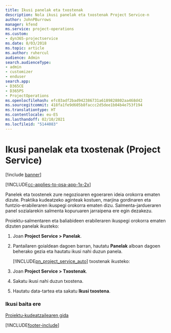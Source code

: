 ```yaml
---
title: Ikusi panelak eta txostenak
description: Nola ikusi panelak eta txostenak Project Service-n
author: JohnPBurrows
manager: kfend
ms.service: project-operations
ms.custom:
- dyn365-projectservice
ms.date: 8/03/2018
ms.topic: article
ms.author: ruhercul
audience: Admin
search.audienceType:
- admin
- customizer
- enduser
search.app:
- D365CE
- D365PS
- ProjectOperations
ms.openlocfilehash: efc03adf2bad942386731a6189828802aa468d42
ms.sourcegitcommit: 418fa1fe9d605b8faccc2d5dee1b04b4e753f194
ms.translationtype: HT
ms.contentlocale: eu-ES
ms.lasthandoff: 02/10/2021
ms.locfileid: "5144083"
---
```

# <a name="view-dashboards-and-reports-project-service"></a>Ikusi panelak eta txostenak (Project Service)

[!include [banner](../includes/psa-now-project-operations.md)]

[!INCLUDE[cc-applies-to-psa-app-1x-2x](../includes/cc-applies-to-psa-app-1x-2x.md)]

Panelek eta txostenek zure negozioaren egoeraren ideia orokorra ematen dizute. Praktika kudeatzeko aginteak kostuen, marjina gordinaren eta funtzio-erabileraren ikuspegi orokorra ematen dizu. Salmenta-jardueraren panel sozialarekin salmenta kopuruaren jarraipena ere egin dezakezu.  
  
 Proiektu-salmentaren eta baliabideen erabileraren ikuspegi orokorra ematen dizuten panelak ikusteko:  
  
1. Joan **Project Service > Panelak**.  
  
2. Pantailaren goialdean dagoen barran, hautatu **Panelak** alboan dagoen beherako gezia eta hautatu ikusi nahi duzun panela.  
  
   [!INCLUDE[pn_project_service_auto](../includes/pn-project-service-auto.md)] txostenak ikusteko:  
  
3. Joan **Project Service > Txostenak**.  
  
4. Sakatu ikusi nahi duzun txostena.  
  
5. Hautatu data-tartea eta sakatu **Ikusi txostena**.  
  
### <a name="see-also"></a>Ikusi baita ere  
 [Proiektu-kudeatzailearen gida](../psa/project-manager-guide.md)


[!INCLUDE[footer-include](../includes/footer-banner.md)]